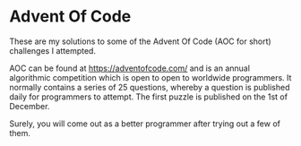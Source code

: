 # Advent Of Code
These are my solutions to some of the Advent Of Code (AOC for short) challenges I attempted.

AOC can be found at https://adventofcode.com/ and is an annual algorithmic competition which is open to open to worldwide programmers.  It normally contains a series of 25 questions, whereby a question is published daily for programmers to attempt.  The first puzzle is published on the 1st of December.

Surely, you will come out as a better programmer after trying out a few of them.
